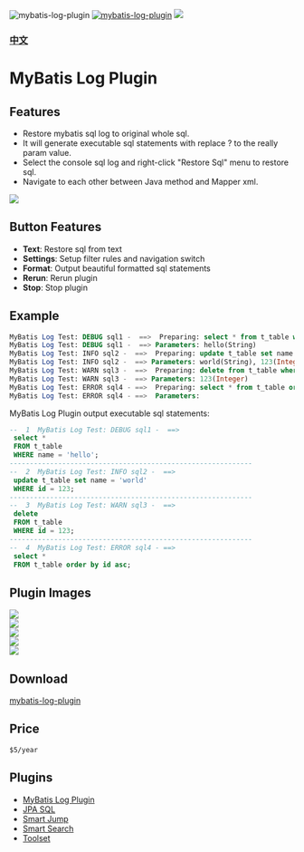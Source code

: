 ![mybatis-log-plugin](https://img.shields.io/jetbrains/plugin/v/13905-mybatis-log-plugin?label=version&style=flat-square)
[![mybatis-log-plugin](https://img.shields.io/jetbrains/plugin/d/13905-mybatis-log-plugin?style=flat-square)](https://plugins.jetbrains.com/plugin/13905-mybatis-log-plugin/versions)
![](https://visitor-badge.glitch.me/badge?page_id=mybatis-log-plugin)

### [中文](https://github.com/kookob/plugin/blob/master/mybatis-log_CN.md)  

# MyBatis Log Plugin
## Features
- Restore mybatis sql log to original whole sql.
- It will generate executable sql statements with replace ? to the really param value.
- Select the console sql log and right-click "Restore Sql" menu to restore sql.
- Navigate to each other between Java method and Mapper xml.

![](https://plugins.jetbrains.com/files/13905/340-page/image238.png)

## Button Features
- **Text**: Restore sql from text
- **Settings**: Setup filter rules and navigation switch
- **Format**: Output beautiful formatted sql statements
- **Rerun**: Rerun plugin
- **Stop**: Stop plugin

## Example
```sql
MyBatis Log Test: DEBUG sql1 -  ==>  Preparing: select * from t_table where name = ?
MyBatis Log Test: DEBUG sql1 -  ==> Parameters: hello(String)
MyBatis Log Test: INFO sql2 -  ==>  Preparing: update t_table set name = ? where id = ?
MyBatis Log Test: INFO sql2 -  ==> Parameters: world(String), 123(Integer)
MyBatis Log Test: WARN sql3 -  ==>  Preparing: delete from t_table where id = ?
MyBatis Log Test: WARN sql3 -  ==> Parameters: 123(Integer)
MyBatis Log Test: ERROR sql4 - ==>  Preparing: select * from t_table order by id asc 
MyBatis Log Test: ERROR sql4 - ==>  Parameters: 
```
MyBatis Log Plugin output executable sql statements:
```sql
--  1  MyBatis Log Test: DEBUG sql1 -  ==>
 select *
 FROM t_table
 WHERE name = 'hello';
------------------------------------------------------------
--  2  MyBatis Log Test: INFO sql2 -  ==>
 update t_table set name = 'world'
 WHERE id = 123;
------------------------------------------------------------
--  3  MyBatis Log Test: WARN sql3 -  ==>
 delete
 FROM t_table
 WHERE id = 123;
------------------------------------------------------------
--  4  MyBatis Log Test: ERROR sql4 - ==>
 select *
 FROM t_table order by id asc;
```

## Plugin Images 
![](https://plugins.jetbrains.com/files/13905/340-page/image239.png)  
![](https://plugins.jetbrains.com/files/13905/340-page/image240.png)  
![](https://plugins.jetbrains.com/files/13905/340-page/image241.png)  
![](https://plugins.jetbrains.com/files/13905/340-page/image242.png)  
![](https://plugins.jetbrains.com/files/13905/340-page/image243.png)  

## Download
[mybatis-log-plugin](https://plugins.jetbrains.com/plugin/13905-mybatis-log-plugin/versions)  

## Price
`$5/year`

## Plugins
* [MyBatis Log Plugin](https://plugins.jetbrains.com/plugin/13905-mybatis-log-plugin) 
* [JPA SQL](https://plugins.jetbrains.com/plugin/14384-toolset) 
* [Smart Jump](https://plugins.jetbrains.com/plugin/14053-smart-jump) 
* [Smart Search](https://plugins.jetbrains.com/plugin/14615-smart-search)
* [Toolset](https://plugins.jetbrains.com/plugin/14384-toolset) 
